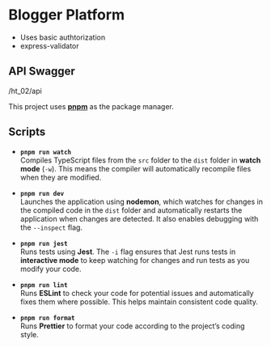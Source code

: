# Blogger Platform

- Uses basic authtorization
- express-validator

## API Swagger
/ht_02/api

This project uses **[pnpm](https://pnpm.io/)** as the package manager.

## Scripts

- **`pnpm run watch`**  
  Compiles TypeScript files from the `src` folder to the `dist` folder in **watch mode** (`-w`). This means the compiler will automatically recompile files when they are modified.

- **`pnpm run dev`**  
  Launches the application using **nodemon**, which watches for changes in the compiled code in the `dist` folder and automatically restarts the application when changes are detected. It also enables debugging with the `--inspect` flag.

- **`pnpm run jest`**  
  Runs tests using **Jest**. The `-i` flag ensures that Jest runs tests in **interactive mode** to keep watching for changes and run tests as you modify your code.

- **`pnpm run lint`**  
  Runs **ESLint** to check your code for potential issues and automatically fixes them where possible. This helps maintain consistent code quality.

- **`pnpm run format`**  
  Runs **Prettier** to format your code according to the project’s coding style.
  